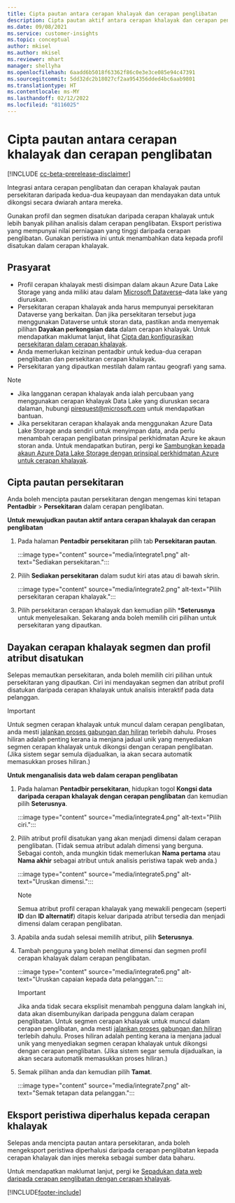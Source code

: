 ```yaml
---
title: Cipta pautan antara cerapan khalayak dan cerapan penglibatan
description: Cipta pautan aktif antara cerapan khalayak dan cerapan penglibatan untuk mendayakan perkongsian dwiarah data.
ms.date: 09/08/2021
ms.service: customer-insights
ms.topic: conceptual
author: mkisel
ms.author: mkisel
ms.reviewer: mhart
manager: shellyha
ms.openlocfilehash: 6aadd6b5018f63362f86c0e3e3ce085e94c47391
ms.sourcegitcommit: 5dd32dc2b18027cf2aa954356dded4bc6aab9801
ms.translationtype: HT
ms.contentlocale: ms-MY
ms.lasthandoff: 02/12/2022
ms.locfileid: "8116025"
---
```

# <a name="create-a-link-between-audience-insights-and-engagement-insights"></a>Cipta pautan antara cerapan khalayak dan cerapan penglibatan

[!INCLUDE [cc-beta-prerelease-disclaimer](includes/cc-beta-prerelease-disclaimer.md)]

Integrasi antara cerapan penglibatan dan cerapan khalayak pautan persekitaran daripada kedua-dua keupayaan dan mendayakan data untuk dikongsi secara dwiarah antara mereka.

Gunakan profil dan segmen disatukan daripada cerapan khalayak untuk lebih banyak pilihan analisis dalam cerapan penglibatan. Eksport peristiwa yang mempunyai nilai perniagaan yang tinggi daripada cerapan penglibatan. Gunakan peristiwa ini untuk menambahkan data kepada profil disatukan dalam cerapan khalayak.

## <a name="prerequisites"></a>Prasyarat

- Profil cerapan khalayak mesti disimpan dalam akaun Azure Data Lake Storage yang anda miliki atau dalam [Microsoft Dataverse](/powerapps/maker/data-platform/data-platform-intro)&ndash;data lake yang diuruskan. 
- Persekitaran cerapan khalayak anda harus mempunyai persekitaran Dataverse yang berkaitan. Dan jika persekitaran tersebut juga menggunakan Dataverse untuk storan data, pastikan anda menyemak pilihan **Dayakan perkongsian data** dalam cerapan khalayak. Untuk mendapatkan maklumat lanjut, lihat [Cipta dan konfigurasikan persekitaran dalam cerapan khalayak](../audience-insights/create-environment.md).
- Anda memerlukan keizinan pentadbir untuk kedua-dua cerapan penglibatan dan persekitaran cerapan khalayak.
- Persekitaran yang dipautkan mestilah dalam rantau geografi yang sama.

> [!NOTE]
> - Jika langganan cerapan khalayak anda ialah percubaan yang menggunakan cerapan khalayak Data Lake yang diuruskan secara dalaman, hubungi [pirequest@microsoft.com](mailto:pirequest@microsoft.com) untuk mendapatkan bantuan. 
> - Jika persekitaran cerapan khalayak anda menggunakan Azure Data Lake Storage anda sendiri untuk menyimpan data, anda perlu menambah cerapan penglibatan prinsipal perkhidmatan Azure ke akaun storan anda. Untuk mendapatkan butiran, pergi ke [Sambungkan kepada akaun Azure Data Lake Storage dengan prinsipal perkhidmatan Azure untuk cerapan khalayak](../audience-insights/connect-service-principal.md). 


## <a name="create-an-environment-link"></a>Cipta pautan persekitaran

Anda boleh mencipta pautan persekitaran dengan mengemas kini tetapan **Pentadbir** > **Persekitaran** dalam cerapan penglibatan.

**Untuk mewujudkan pautan aktif antara cerapan khalayak dan cerapan penglibatan**

1. Pada halaman **Pentadbir persekitaran** pilih tab **Persekitaran pautan**.

    :::image type="content" source="media/integrate1.png" alt-text="Sediakan persekitaran.":::

1. Pilih **Sediakan persekitaran** dalam sudut kiri atas atau di bawah skrin.

     :::image type="content" source="media/integrate2.png" alt-text="Pilih persekitaran cerapan khalayak.":::

1. Pilih persekitaran cerapan khalayak dan kemudian pilih ***Seterusnya** untuk menyelesaikan. Sekarang anda boleh memilih ciri pilihan untuk persekitaran yang dipautkan.
 
## <a name="enable-audience-insights-unified-profiles-attributes-and-segments"></a>Dayakan cerapan khalayak segmen dan profil atribut disatukan

Selepas memautkan persekitaran, anda boleh memilih ciri pilihan untuk persekitaran yang dipautkan. Ciri ini mendayakan segmen dan atribut profil disatukan daripada cerapan khalayak untuk analisis interaktif pada data pelanggan.

> [!IMPORTANT]
> Untuk segmen cerapan khalayak untuk muncul dalam cerapan penglibatan, anda mesti [jalankan proses gabungan dan hiliran](../audience-insights/merge-entities.md) terlebih dahulu. Proses hiliran adalah penting kerana ia menjana jadual unik yang menyediakan segmen cerapan khalayak untuk dikongsi dengan cerapan penglibatan. (Jika sistem segar semula dijadualkan, ia akan secara automatik memasukkan proses hiliran.)

**Untuk menganalisis data web dalam cerapan penglibatan**

1. Pada halaman **Pentadbir persekitaran**, hidupkan togol **Kongsi data daripada cerapan khalayak dengan cerapan penglibatan** dan kemudian pilih **Seterusnya**.

    :::image type="content" source="media/integrate4.png" alt-text="Pilih ciri.":::

1. Pilih atribut profil disatukan yang akan menjadi dimensi dalam cerapan penglibatan. (Tidak semua atribut adalah dimensi yang berguna. Sebagai contoh, anda mungkin tidak memerlukan **Nama pertama** atau **Nama akhir** sebagai atribut untuk analisis peristiwa tapak web anda.)

    :::image type="content" source="media/integrate5.png" alt-text="Uruskan dimensi.":::

   >[!NOTE]
   > Semua atribut profil cerapan khalayak yang mewakili pengecam (seperti **ID** dan **ID alternatif**) ditapis keluar daripada atribut tersedia dan menjadi dimensi dalam cerapan penglibatan.

1. Apabila anda sudah selesai memilih atribut, pilih **Seterusnya**.
1. Tambah pengguna yang boleh melihat dimensi dan segmen profil cerapan khalayak dalam cerapan penglibatan.

    :::image type="content" source="media/integrate6.png" alt-text="Uruskan capaian kepada data pelanggan.":::

   > [!IMPORTANT]
   > Jika anda tidak secara eksplisit menambah pengguna dalam langkah ini, data akan disembunyikan daripada pengguna dalam cerapan penglibatan.
   > Untuk segmen cerapan khalayak untuk muncul dalam cerapan penglibatan, anda mesti [jalankan proses gabungan dan hiliran](../audience-insights/merge-entities.md) terlebih dahulu. Proses hiliran adalah penting kerana ia menjana jadual unik yang menyediakan segmen cerapan khalayak untuk dikongsi dengan cerapan penglibatan. (Jika sistem segar semula dijadualkan, ia akan secara automatik memasukkan proses hiliran.)

1. Semak pilihan anda dan kemudian pilih **Tamat**.

    :::image type="content" source="media/integrate7.png" alt-text="Semak tetapan data pelanggan.":::

## <a name="export-refined-events-to-audience-insights"></a>Eksport peristiwa diperhalus kepada cerapan khalayak

Selepas anda mencipta pautan antara persekitaran, anda boleh mengeksport peristiwa diperhalusi daripada cerapan penglibatan kepada cerapan khalayak dan injes mereka sebagai sumber data baharu. 

Untuk mendapatkan maklumat lanjut, pergi ke [Sepadukan data web daripada cerapan penglibatan dengan cerapan khalayak](../audience-insights/integrate-engagement-insights.md).

<!--
## Share engagement insights refined events with audience insights

After you create a link between environments, a new option becomes available for you to share [refined events](refined-events.md) with audience insights.

Consider the following when creating refined events for audience insights: 

- Provide a meaningful name for the refined event. It will be used as an activity name in audience insights.
- Select at least the following properties to create an activity in audience insights: 
    - Signal.Action.Name indicates the activity details.
    - Signal.User.Id maps with the customer ID.
    - Signal.View.Uri is a web address as a basis for segments or measures.
    - Signal.Export.Id is a primary key for events.
    - Signal.Timestamp determines the date and time for the activity.

To share refined events:

1. From the engagement insights menu, select **Data** and then select the **Events** tab.
2. On the **Action** menu, select **Share as activity**.

    :::image type="content" source="media/integrate8.png" alt-text="Data shared events settings.":::

3. You can view and stop actively shared events on the **Export and Sharing** tab.
4. -- per Michael K, we need a mock here (Mukesh needs to update to reflect what happens in AUI once a user shares a refined event (i.e. no longer AUI, data wrangler needs to go discover data in the storage, the shared event is available as a DS and entity, correct?)

### Attach refined events shared as activities to unified profiles in audience insights

You can bring customer web activity data from engagement insights into audience insights. In addition to transactional, demographic, or behavioral data, you can view activities on the web in unified customer profiles. You can then use these profiles to get insights such as segments, measures, and predictions for audience activation.

Follow the steps in [data unification](../audience-insights/data-unification.md) to map, match, and merge website authentication information to unified profiles in audience insights.

You can also share refined events that are now available in audience insights, identified as data sources and entities. 

Next, you can relate event data from engagement insights as unified activities in customer profiles.

### Relate refined event data as an activity of a customer profile

After unifying the data, you can configure the activity for the customer profile. For more information, go to [Customer activities](../audience-insights/activities.md).

:::image type="content" source="media/web-event-activity.png" alt-text="Activities page with expanded Edit activity pane.":::

Next, configure the new activity by using mapping elements: 

- **Primary Key**: Signal.Export.Id, a unique ID that is available for every event record in engagement insights. This property is automatically generated.

- **Timestamp**: Signal.Timestamp in the event property.

- **Event**: Signal.Name, the event name that you want to track.

- **Web address**: Signal.View.Uri that refers to the URI of the page that created the event.

- **Details**: Signal.Action.Name to represent the information to associate with the event. The selected property in this case indicates that the event is for email promotion.

- **Activity type**: In this example, we choose the existing activity type WebLog. This selection is a useful filter option to run prediction models or create segments based on this activity type.

- **Set up relationship**: This important setting ties the activity to existing customer profiles. **Signal.User.Id** is the identifier configured in the SDK to be collected. It relates to the user ID in other data sources that are configured in audience insights. 

This example configures the relationship between Signal.User.Id and RetailCustomers:CustomerRetailId, which is the primary key that was identified in the map step of the data unification process.

After processing the activities, you can review customer records and open a customer card to see activities from engagement insights in the timeline. 

> [!TIP]
> To find a customer ID that has an engagement insights activity, go to **Entities** and preview the data for the UnifiedActivity entity. **ActivityTypeDisplay = WebLog** contains the engagement insights activity configured in the preceding example. Copy the customer ID for one of those records and search<!--note from editor: Edit okay? I couldn't quite follow this.-- > for that ID on the **Customers** page.

--> 

[!INCLUDE[footer-include](../includes/footer-banner.md)]
